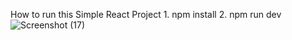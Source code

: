 How to run this Simple React Project
      1. npm install
      2. npm run dev
![Screenshot (17)](https://github.com/user-attachments/assets/13cc114c-8746-4cd0-9161-890f48e7bfc6)
